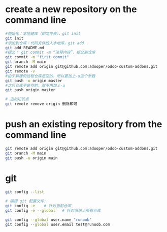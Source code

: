 # create a new repository on the command line

```bash
#初始化：本地建库（即文件夹），git init
git init
#添加到仓库：代码文件放入本地库，git add .
git add README.md
#提交： git commit -m “注释内容”，提交到仓库
git commit -m "first commit"
git branch -M main
git remote add origin git@github.com:adooper/odoo-custom-addons.git
git remote -v
#由于新建的远程仓库是空的，所以要加上-u这个参数
git push -u origin master
#之后仓库不是空的，就不用加上-u
git push origin master

# 追加知识点
git remote remove origin 删除即可
```

# push an existing repository from the command line

```bash
git remote add origin git@github.com:adooper/odoo-custom-addons.git
git branch -M main
git push -u origin main
```

# git
```bash
git config --list
 
# 编辑 git 配置文件:
git config -e    # 针对当前仓库
git config -e --global   # 针对系统上所有仓库

git config --global user.name "runoob"
git config --global user.email test@runoob.com
```
